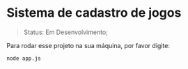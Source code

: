 <h1>Sistema de cadastro de jogos</h1>

> Status: Em Desenvolvimento;

Para rodar esse projeto na sua máquina, por favor digite:

```
node app.js
```
